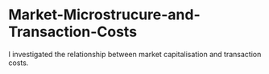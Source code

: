 # Market-Microstrucure-and-Transaction-Costs
I investigated the relationship between market capitalisation and transaction costs.
